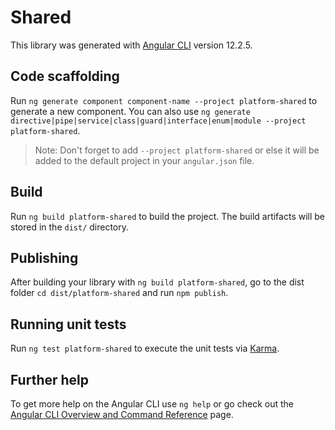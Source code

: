 # Shared

This library was generated with [Angular CLI](https://github.com/angular/angular-cli) version 12.2.5.

## Code scaffolding

Run `ng generate component component-name --project platform-shared` to generate a new component. You can also use `ng generate directive|pipe|service|class|guard|interface|enum|module --project platform-shared`.
> Note: Don't forget to add `--project platform-shared` or else it will be added to the default project in your `angular.json` file. 

## Build

Run `ng build platform-shared` to build the project. The build artifacts will be stored in the `dist/` directory.

## Publishing

After building your library with `ng build platform-shared`, go to the dist folder `cd dist/platform-shared` and run `npm publish`.

## Running unit tests

Run `ng test platform-shared` to execute the unit tests via [Karma](https://karma-runner.github.io).

## Further help

To get more help on the Angular CLI use `ng help` or go check out the [Angular CLI Overview and Command Reference](https://angular.io/cli) page.
